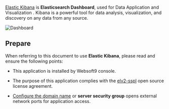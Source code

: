 [Elastic Kibana](https://www.elastic.co/kibana) is **Elasticsearch Dashboard**, used for Data Application and Visualization . Kibana is a powerful tool for data analysis, visualization, and discovery on any data from any source. 


![Dashboard](https://libs.websoft9.com/Websoft9/DocsPicture/zh/kibana/kibana-gui-websoft9.png)


## Prepare

When referring to this document to use **Elastic Kibana**, please read and ensure the following points:

- This application is installed by Websoft9 console.

- The purpose of this application complies with the [elv2-sspl](https://www.elastic.co/licensing/elastic-license) open source license agreement.

- [Configure the domain name](./domain-set) or **server security group** opens external network ports for application access.